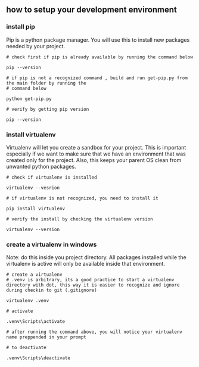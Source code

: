 ## how to setup your development environment

### install pip 

Pip is a python package manager. You will use this to install new packages needed by your project.

```
# check first if pip is already available by running the command below

pip --version

# if pip is not a recognized command , build and run get-pip.py from the main folder by running the
# command below

python get-pip.py

# verify by getting pip version

pip --version
```

### install virtualenv

Virtualenv will let you create a sandbox for your project. This is important especially if we want to make sure that we have an environment that was created only for the project. Also, this keeps your parent OS clean from unwanted python packages.

```
# check if virtualenv is installed

virtualenv --vesrion

# if virtualenv is not recognized, you need to install it

pip install virtualenv

# verify the install by checking the virtualenv version

virtualenv --version
```

### create a virtualenv in windows

Note: do this inside you project directory. All packages installed while the virtualenv is active will only be available inside that environment.

```
# create a virtualenv
# .venv is arbitrary, its a good practice to start a virtualenv directory with dot, this way it is easier to recognize and ignore during checkin to git (.gitignore)

virtualenv .venv

# activate

.venv\Scripts\activate 

# after running the command above, you will notice your virtualenv name preppended in your prompt

# to deactivate

.venv\Scripts\deactivate
```
